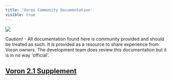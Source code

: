 ```yaml
---
title: 'Voron Community Documentation'
visible: true
---
```


![](http://vorondesign.com/images/voron_design_logo.png)

Caution! - All documentation found here is community provided and should be treated as such. It is provided as a resource to share experience from Voron owners. The development team does review this documentation but it is in no way 'official'. 

## [Voron 2.1 Supplement](https://www.voron.dev/home/voron-2-1)



 